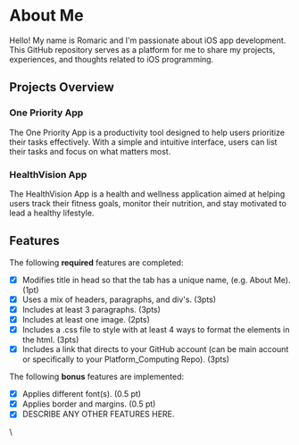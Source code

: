 # About Me

Hello! My name is Romaric and I'm passionate about iOS app development. This GitHub repository serves as a platform for me to share my projects, experiences, and thoughts related to iOS programming.

## Projects Overview

### One Priority App
The One Priority App is a productivity tool designed to help users prioritize their tasks effectively. With a simple and intuitive interface, users can list their tasks and focus on what matters most.

### HealthVision App
The HealthVision App is a health and wellness application aimed at helping users track their fitness goals, monitor their nutrition, and stay motivated to lead a healthy lifestyle.

## Features

The following **required** features are completed:

- [X] Modifies title in head so that the tab has a unique name, (e.g. About Me). (1pt)
- [X] Uses a mix of headers, paragraphs, and div's. (3pts)
- [X] Includes at least 3 paragraphs. (3pts)
- [X] Includes at least one image. (2pts)
- [X] Includes a .css file to style with at least 4 ways to format the elements in the html. (3pts)
- [X] Includes a link that directs to your GitHub account (can be main account or specifically to your Platform_Computing Repo). (3pts)

The following **bonus** features are implemented:

- [X] Applies different font(s). (0.5 pt)
- [X] Applies border and margins. (0.5 pt)
- [X] DESCRIBE ANY OTHER FEATURES HERE.

\
